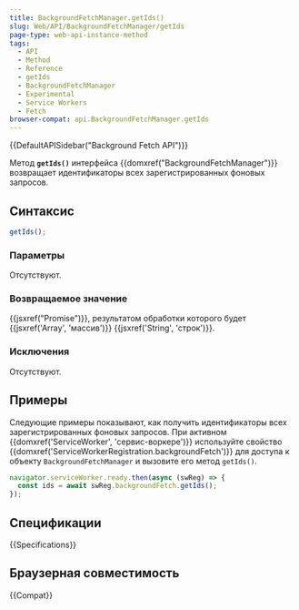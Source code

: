 ```yaml
---
title: BackgroundFetchManager.getIds()
slug: Web/API/BackgroundFetchManager/getIds
page-type: web-api-instance-method
tags:
  - API
  - Method
  - Reference
  - getIds
  - BackgroundFetchManager
  - Experimental
  - Service Workers
  - Fetch
browser-compat: api.BackgroundFetchManager.getIds
---
```


{{DefaultAPISidebar("Background Fetch API")}}

Метод **`getIds()`** интерфейса {{domxref("BackgroundFetchManager")}} возвращает идентификаторы всех зарегистрированных фоновых запросов.

## Синтаксис

```js
getIds();
```

### Параметры

Отсутствуют.

### Возвращаемое значение

{{jsxref("Promise")}}, результатом обработки которого будет {{jsxref('Array', 'массив')}} {{jsxref('String', 'строк')}}.

### Исключения

Отсутствуют.

## Примеры

Следующие примеры показывают, как получить идентификаторы всех зарегистрированных фоновых запросов. При активном {{domxref('ServiceWorker', 'сервис-воркере')}} используйте свойство {{domxref('ServiceWorkerRegistration.backgroundFetch')}} для доступа к объекту `BackgroundFetchManager` и вызовите его метод `getIds()`.

```js
navigator.serviceWorker.ready.then(async (swReg) => {
  const ids = await swReg.backgroundFetch.getIds();
});
```

## Спецификации

{{Specifications}}

## Браузерная совместимость

{{Compat}}
